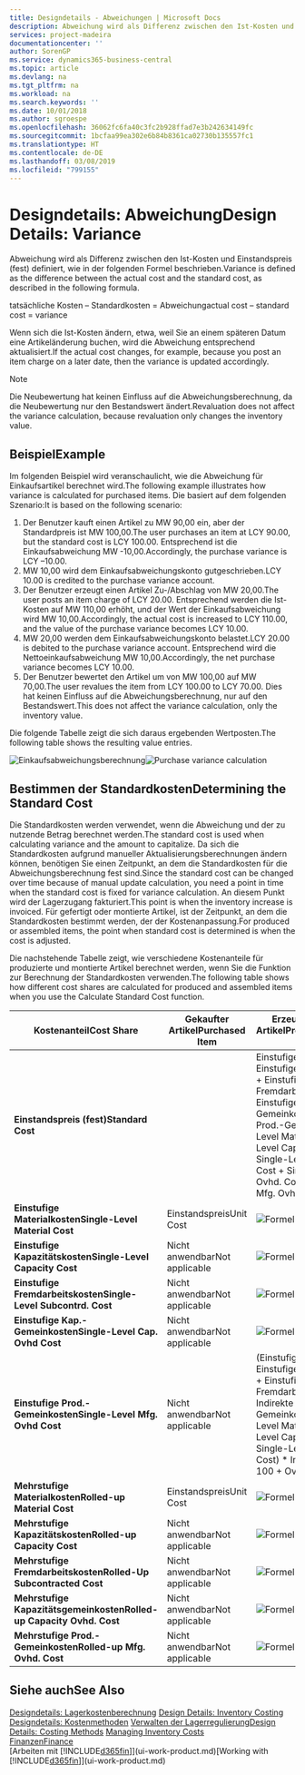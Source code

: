 ```yaml
---
title: Designdetails - Abweichungen | Microsoft Docs
description: Abweichung wird als Differenz zwischen den Ist-Kosten und Einstandspreis (fest) definiert, wie in der folgenden Formel beschrieben.
services: project-madeira
documentationcenter: ''
author: SorenGP
ms.service: dynamics365-business-central
ms.topic: article
ms.devlang: na
ms.tgt_pltfrm: na
ms.workload: na
ms.search.keywords: ''
ms.date: 10/01/2018
ms.author: sgroespe
ms.openlocfilehash: 36062fc6fa40c3fc2b928ffad7e3b242634149fc
ms.sourcegitcommit: 1bcfaa99ea302e6b84b8361ca02730b135557fc1
ms.translationtype: HT
ms.contentlocale: de-DE
ms.lasthandoff: 03/08/2019
ms.locfileid: "799155"
---
```

# <a name="design-details-variance"></a><span data-ttu-id="cf926-103">Designdetails: Abweichung</span><span class="sxs-lookup"><span data-stu-id="cf926-103">Design Details: Variance</span></span>
<span data-ttu-id="cf926-104">Abweichung wird als Differenz zwischen den Ist-Kosten und Einstandspreis (fest) definiert, wie in der folgenden Formel beschrieben.</span><span class="sxs-lookup"><span data-stu-id="cf926-104">Variance is defined as the difference between the actual cost and the standard cost, as described in the following formula.</span></span>  

 <span data-ttu-id="cf926-105">tatsächliche Kosten – Standardkosten = Abweichung</span><span class="sxs-lookup"><span data-stu-id="cf926-105">actual cost – standard cost = variance</span></span>  

 <span data-ttu-id="cf926-106">Wenn sich die Ist-Kosten ändern, etwa, weil Sie an einem späteren Datum eine Artikeländerung buchen, wird die Abweichung entsprechend aktualisiert.</span><span class="sxs-lookup"><span data-stu-id="cf926-106">If the actual cost changes, for example, because you post an item charge on a later date, then the variance is updated accordingly.</span></span>  

> [!NOTE]  
>  <span data-ttu-id="cf926-107">Die Neubewertung hat keinen Einfluss auf die Abweichungsberechnung, da die Neubewertung nur den Bestandswert ändert.</span><span class="sxs-lookup"><span data-stu-id="cf926-107">Revaluation does not affect the variance calculation, because revaluation only changes the inventory value.</span></span>  

## <a name="example"></a><span data-ttu-id="cf926-108">Beispiel</span><span class="sxs-lookup"><span data-stu-id="cf926-108">Example</span></span>  
 <span data-ttu-id="cf926-109">Im folgenden Beispiel wird veranschaulicht, wie die Abweichung für Einkaufsartikel berechnet wird.</span><span class="sxs-lookup"><span data-stu-id="cf926-109">The following example illustrates how variance is calculated for purchased items.</span></span> <span data-ttu-id="cf926-110">Die basiert auf dem folgenden Szenario:</span><span class="sxs-lookup"><span data-stu-id="cf926-110">It is based on the following scenario:</span></span>  

1.  <span data-ttu-id="cf926-111">Der Benutzer kauft einen Artikel zu MW 90,00 ein, aber der Standardpreis ist MW 100,00.</span><span class="sxs-lookup"><span data-stu-id="cf926-111">The user purchases an item at LCY 90.00, but the standard cost is LCY 100.00.</span></span> <span data-ttu-id="cf926-112">Entsprechend ist die Einkaufsabweichung MW -10,00.</span><span class="sxs-lookup"><span data-stu-id="cf926-112">Accordingly, the purchase variance is LCY –10.00.</span></span>  
2.  <span data-ttu-id="cf926-113">MW 10,00 wird dem Einkaufsabweichungskonto gutgeschrieben.</span><span class="sxs-lookup"><span data-stu-id="cf926-113">LCY 10.00 is credited to the purchase variance account.</span></span>  
3.  <span data-ttu-id="cf926-114">Der Benutzer erzeugt einen Artikel Zu-/Abschlag von MW 20,00.</span><span class="sxs-lookup"><span data-stu-id="cf926-114">The user posts an item charge of LCY 20.00.</span></span> <span data-ttu-id="cf926-115">Entsprechend werden die Ist-Kosten auf MW 110,00 erhöht, und der Wert der Einkaufsabweichung wird MW 10,00.</span><span class="sxs-lookup"><span data-stu-id="cf926-115">Accordingly, the actual cost is increased to LCY 110.00, and the value of the purchase variance becomes LCY 10.00.</span></span>  
4.  <span data-ttu-id="cf926-116">MW 20,00 werden dem Einkaufsabweichungskonto belastet.</span><span class="sxs-lookup"><span data-stu-id="cf926-116">LCY 20.00 is debited to the purchase variance account.</span></span> <span data-ttu-id="cf926-117">Entsprechend wird die Nettoeinkaufsabweichung MW 10,00.</span><span class="sxs-lookup"><span data-stu-id="cf926-117">Accordingly, the net purchase variance becomes LCY 10.00.</span></span>  
5.  <span data-ttu-id="cf926-118">Der Benutzer bewertet den Artikel um von MW 100,00 auf MW 70,00.</span><span class="sxs-lookup"><span data-stu-id="cf926-118">The user revalues the item from LCY 100.00 to LCY 70.00.</span></span> <span data-ttu-id="cf926-119">Dies hat keinen Einfluss auf die Abweichungsberechnung, nur auf den Bestandswert.</span><span class="sxs-lookup"><span data-stu-id="cf926-119">This does not affect the variance calculation, only the inventory value.</span></span>  

 <span data-ttu-id="cf926-120">Die folgende Tabelle zeigt die sich daraus ergebenden Wertposten.</span><span class="sxs-lookup"><span data-stu-id="cf926-120">The following table shows the resulting value entries.</span></span>  

 <span data-ttu-id="cf926-121">![Einkaufsabweichungsberechnung](media/design_details_inventory_costing_11_purchase_variance.png "Einkaufsabweichungsberechnung")</span><span class="sxs-lookup"><span data-stu-id="cf926-121">![Purchase variance calculation](media/design_details_inventory_costing_11_purchase_variance.png "Purchase variance calculation")</span></span>  

## <a name="determining-the-standard-cost"></a><span data-ttu-id="cf926-122">Bestimmen der Standardkosten</span><span class="sxs-lookup"><span data-stu-id="cf926-122">Determining the Standard Cost</span></span>  
 <span data-ttu-id="cf926-123">Die Standardkosten werden verwendet, wenn die Abweichung und der zu nutzende Betrag berechnet werden.</span><span class="sxs-lookup"><span data-stu-id="cf926-123">The standard cost is used when calculating variance and the amount to capitalize.</span></span> <span data-ttu-id="cf926-124">Da sich die Standardkosten aufgrund manueller Aktualisierungsberechnungen ändern können, benötigen Sie einen Zeitpunkt, an dem die Standardkosten für die Abweichungsberechnung fest sind.</span><span class="sxs-lookup"><span data-stu-id="cf926-124">Since the standard cost can be changed over time because of manual update calculation, you need a point in time when the standard cost is fixed for variance calculation.</span></span> <span data-ttu-id="cf926-125">An diesem Punkt wird der Lagerzugang fakturiert.</span><span class="sxs-lookup"><span data-stu-id="cf926-125">This point is when the inventory increase is invoiced.</span></span> <span data-ttu-id="cf926-126">Für gefertigt oder montierte Artikel, ist der Zeitpunkt, an dem die Standardkosten bestimmt werden, der der Kostenanpassung.</span><span class="sxs-lookup"><span data-stu-id="cf926-126">For produced or assembled items, the point when standard cost is determined is when the cost is adjusted.</span></span>  

 <span data-ttu-id="cf926-127">Die nachstehende Tabelle zeigt, wie verschiedene Kostenanteile für produzierte und montierte Artikel berechnet werden, wenn Sie die Funktion zur Berechnung der Standardkosten verwenden.</span><span class="sxs-lookup"><span data-stu-id="cf926-127">The following table shows how different cost shares are calculated for produced and assembled items when you use the Calculate Standard Cost function.</span></span>  

|<span data-ttu-id="cf926-128">Kostenanteil</span><span class="sxs-lookup"><span data-stu-id="cf926-128">Cost Share</span></span>|<span data-ttu-id="cf926-129">Gekaufter Artikel</span><span class="sxs-lookup"><span data-stu-id="cf926-129">Purchased Item</span></span>|<span data-ttu-id="cf926-130">Erzeugter/Montierter Artikel</span><span class="sxs-lookup"><span data-stu-id="cf926-130">Produced/Assembled Item</span></span>|  
|----------------|--------------------|------------------------------|  
|<span data-ttu-id="cf926-131">**Einstandspreis (fest)**</span><span class="sxs-lookup"><span data-stu-id="cf926-131">**Standard Cost**</span></span>||<span data-ttu-id="cf926-132">Einstufige Materialkosten + Einstufige Kapazitätskosten + Einstufige Fremdarbeitskosten + Einstufige Kap.-Gemeinkosten + Einstufige Prod.-Gemeinkosten</span><span class="sxs-lookup"><span data-stu-id="cf926-132">Single-Level Material Cost + Single-Level Capacity Cost + Single-Level Subcontrd. Cost + Single-Level Cap. Ovhd. Cost + Single-Level Mfg. Ovhd. Cost</span></span>|  
|<span data-ttu-id="cf926-133">**Einstufige Materialkosten**</span><span class="sxs-lookup"><span data-stu-id="cf926-133">**Single-Level Material Cost**</span></span>|<span data-ttu-id="cf926-134">Einstandspreis</span><span class="sxs-lookup"><span data-stu-id="cf926-134">Unit Cost</span></span>|<span data-ttu-id="cf926-135">![Formel 1](media/design_details_inventory_costing_11_equation_1.png "Formel 1")</span><span class="sxs-lookup"><span data-stu-id="cf926-135">![Equation 1](media/design_details_inventory_costing_11_equation_1.png "Equation 1")</span></span>|  
|<span data-ttu-id="cf926-136">**Einstufige Kapazitätskosten**</span><span class="sxs-lookup"><span data-stu-id="cf926-136">**Single-Level Capacity Cost**</span></span>|<span data-ttu-id="cf926-137">Nicht anwendbar</span><span class="sxs-lookup"><span data-stu-id="cf926-137">Not applicable</span></span>|<span data-ttu-id="cf926-138">![Formel 2](media/design_details_inventory_costing_11_equation_2.png "Formel 2")</span><span class="sxs-lookup"><span data-stu-id="cf926-138">![Equation 2](media/design_details_inventory_costing_11_equation_2.png "Equation 2")</span></span>|  
|<span data-ttu-id="cf926-139">**Einstufige Fremdarbeitskosten**</span><span class="sxs-lookup"><span data-stu-id="cf926-139">**Single-Level Subcontrd. Cost**</span></span>|<span data-ttu-id="cf926-140">Nicht anwendbar</span><span class="sxs-lookup"><span data-stu-id="cf926-140">Not applicable</span></span>|<span data-ttu-id="cf926-141">![Formel 3](media/design_details_inventory_costing_11_equation_3.png "Formel 3")</span><span class="sxs-lookup"><span data-stu-id="cf926-141">![Equation 3](media/design_details_inventory_costing_11_equation_3.png "Equation 3")</span></span>|  
|<span data-ttu-id="cf926-142">**Einstufige Kap.-Gemeinkosten**</span><span class="sxs-lookup"><span data-stu-id="cf926-142">**Single-Level Cap. Ovhd Cost**</span></span>|<span data-ttu-id="cf926-143">Nicht anwendbar</span><span class="sxs-lookup"><span data-stu-id="cf926-143">Not applicable</span></span>|<span data-ttu-id="cf926-144">![Formel 4](media/design_details_inventory_costing_11_equation_4.png "Formel 4")</span><span class="sxs-lookup"><span data-stu-id="cf926-144">![Equation 4](media/design_details_inventory_costing_11_equation_4.png "Equation 4")</span></span>|  
|<span data-ttu-id="cf926-145">**Einstufige Prod.-Gemeinkosten**</span><span class="sxs-lookup"><span data-stu-id="cf926-145">**Single-Level Mfg. Ovhd Cost**</span></span>|<span data-ttu-id="cf926-146">Nicht anwendbar</span><span class="sxs-lookup"><span data-stu-id="cf926-146">Not applicable</span></span>|<span data-ttu-id="cf926-147">(Einstufige Materialkosten + Einstufige Kapazitätskosten + Einstufige Fremdarbeitskosten) \* Indirekte Kosten %/100 + Gemeinkostensatz</span><span class="sxs-lookup"><span data-stu-id="cf926-147">(Single-Level Material Cost + Single-Level Capacity Cost + Single-Level Subcontrd. Cost) \* Indirect Cost % / 100 + Overhead Rate</span></span>|  
|<span data-ttu-id="cf926-148">**Mehrstufige Materialkosten**</span><span class="sxs-lookup"><span data-stu-id="cf926-148">**Rolled-up Material Cost**</span></span>|<span data-ttu-id="cf926-149">Einstandspreis</span><span class="sxs-lookup"><span data-stu-id="cf926-149">Unit Cost</span></span>|<span data-ttu-id="cf926-150">![Formel 5](media/design_details_inventory_costing_11_equation_5.png "Formel 5")</span><span class="sxs-lookup"><span data-stu-id="cf926-150">![Equation 5](media/design_details_inventory_costing_11_equation_5.png "Equation 5")</span></span>|  
|<span data-ttu-id="cf926-151">**Mehrstufige Kapazitätskosten**</span><span class="sxs-lookup"><span data-stu-id="cf926-151">**Rolled-up Capacity Cost**</span></span>|<span data-ttu-id="cf926-152">Nicht anwendbar</span><span class="sxs-lookup"><span data-stu-id="cf926-152">Not applicable</span></span>|<span data-ttu-id="cf926-153">![Formel 6](media/design_details_inventory_costing_11_equation_6.png "Formel 6")</span><span class="sxs-lookup"><span data-stu-id="cf926-153">![Equation 6](media/design_details_inventory_costing_11_equation_6.png "Equation 6")</span></span>|  
|<span data-ttu-id="cf926-154">**Mehrstufige Fremdarbeitskosten**</span><span class="sxs-lookup"><span data-stu-id="cf926-154">**Rolled-Up Subcontracted Cost**</span></span>|<span data-ttu-id="cf926-155">Nicht anwendbar</span><span class="sxs-lookup"><span data-stu-id="cf926-155">Not applicable</span></span>|<span data-ttu-id="cf926-156">![Formel 7](media/design_details_inventory_costing_11_equation_7.png "Formel 7")</span><span class="sxs-lookup"><span data-stu-id="cf926-156">![Equation 7](media/design_details_inventory_costing_11_equation_7.png "Equation 7")</span></span>|  
|<span data-ttu-id="cf926-157">**Mehrstufige Kapazitätsgemeinkosten**</span><span class="sxs-lookup"><span data-stu-id="cf926-157">**Rolled-up Capacity Ovhd. Cost**</span></span>|<span data-ttu-id="cf926-158">Nicht anwendbar</span><span class="sxs-lookup"><span data-stu-id="cf926-158">Not applicable</span></span>|<span data-ttu-id="cf926-159">![Formel 8](media/design_details_inventory_costing_11_equation_8.png "Formel 8")</span><span class="sxs-lookup"><span data-stu-id="cf926-159">![Equation 8](media/design_details_inventory_costing_11_equation_8.png "Equation 8")</span></span>|  
|<span data-ttu-id="cf926-160">**Mehrstufige Prod.-Gemeinkosten**</span><span class="sxs-lookup"><span data-stu-id="cf926-160">**Rolled-up Mfg. Ovhd. Cost**</span></span>|<span data-ttu-id="cf926-161">Nicht anwendbar</span><span class="sxs-lookup"><span data-stu-id="cf926-161">Not applicable</span></span>|<span data-ttu-id="cf926-162">![Formel 9](media/design_details_inventory_costing_11_equation_9.png "Formel 9")</span><span class="sxs-lookup"><span data-stu-id="cf926-162">![Equation 9](media/design_details_inventory_costing_11_equation_9.png "Equation 9")</span></span>|  

## <a name="see-also"></a><span data-ttu-id="cf926-163">Siehe auch</span><span class="sxs-lookup"><span data-stu-id="cf926-163">See Also</span></span>  
 <span data-ttu-id="cf926-164">[Designdetails: Lagerkostenberechnung](design-details-inventory-costing.md) </span><span class="sxs-lookup"><span data-stu-id="cf926-164">[Design Details: Inventory Costing](design-details-inventory-costing.md) </span></span>  
 <span data-ttu-id="cf926-165">[Designdetails: Kostenmethoden](design-details-costing-methods.md) [Verwalten der Lagerregulierung](finance-manage-inventory-costs.md)</span><span class="sxs-lookup"><span data-stu-id="cf926-165">[Design Details: Costing Methods](design-details-costing-methods.md) [Managing Inventory Costs](finance-manage-inventory-costs.md)</span></span>  
 [<span data-ttu-id="cf926-166">Finanzen</span><span class="sxs-lookup"><span data-stu-id="cf926-166">Finance</span></span>](finance.md)  
 <span data-ttu-id="cf926-167">[Arbeiten mit [!INCLUDE[d365fin](includes/d365fin_md.md)]](ui-work-product.md)</span><span class="sxs-lookup"><span data-stu-id="cf926-167">[Working with [!INCLUDE[d365fin](includes/d365fin_md.md)]](ui-work-product.md)</span></span>
